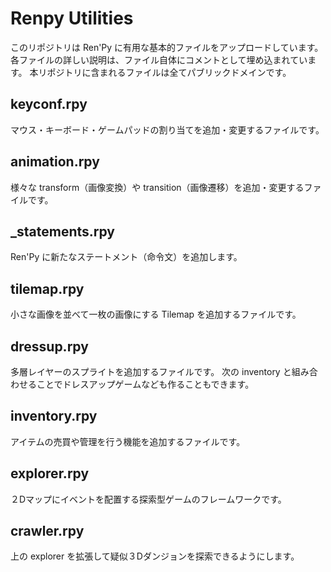 # Renpy Utilities

このリポジトリは Ren'Py に有用な基本的ファイルをアップロードしています。
各ファイルの詳しい説明は、ファイル自体にコメントとして埋め込まれています。
本リポジトリに含まれるファイルは全てパブリックドメインです。


## keyconf.rpy
マウス・キーボード・ゲームパッドの割り当てを追加・変更するファイルです。

## animation.rpy
様々な transform（画像変換）や transition（画像遷移）を追加・変更するファイルです。

## _statements.rpy
Ren'Py に新たなステートメント（命令文）を追加します。

## tilemap.rpy
小さな画像を並べて一枚の画像にする Tilemap を追加するファイルです。

## dressup.rpy
多層レイヤーのスプライトを追加するファイルです。
次の inventory と組み合わせることでドレスアップゲームなども作ることもできます。

## inventory.rpy
アイテムの売買や管理を行う機能を追加するファイルです。

## explorer.rpy
２Dマップにイベントを配置する探索型ゲームのフレームワークです。

## crawler.rpy
上の explorer を拡張して疑似３Dダンジョンを探索できるようにします。
